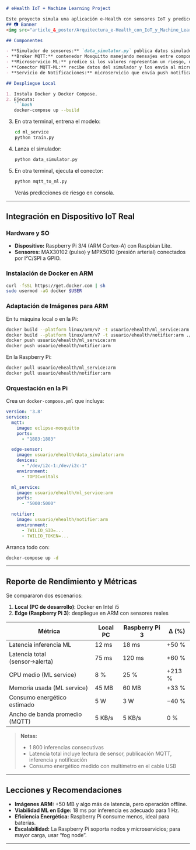 
````markdown
# eHealth IoT + Machine Learning Project

Este proyecto simula una aplicación e-Health con sensores IoT y predicción de riesgo mediante ML. Ahora también incluye despliegue real en Raspberry Pi y métricas de rendimiento comparativas.
## 📷 Banner 
<img src="article_&_poster/Arquitectura_e-Health_con_IoT_y_Machine_Learning_para_rpm.png" alt="Poster" width="1280" height="720">

## Componentes

- **Simulador de sensores:** `data_simulator.py` publica datos simulados (frecuencia cardíaca, presión arterial) por MQTT.
- **Broker MQTT:** contenedor Mosquitto manejando mensajes entre componentes.
- **Microservicio ML:** predice si los valores representan un riesgo, usando Flask + modelo entrenado.
- **Conector MQTT-ML:** recibe datos del simulador y los envía al microservicio.
- **Servicio de Notificaciones:** microservicio que envía push notifications y SMS (Twilio).

## Despliegue Local

1. Instala Docker y Docker Compose.
2. Ejecuta:
   ```bash
   docker-compose up --build
````

3. En otra terminal, entrena el modelo:

   ```bash
   cd ml_service
   python train.py
   ```
4. Lanza el simulador:

   ```bash
   python data_simulator.py
   ```
5. En otra terminal, ejecuta el conector:

   ```bash
   python mqtt_to_ml.py
   ```

   Verás predicciones de riesgo en consola.

---

## Integración en Dispositivo IoT Real

### Hardware y SO

* **Dispositivo:** Raspberry Pi 3/4 (ARM Cortex-A) con Raspbian Lite.
* **Sensores:** MAX30102 (pulso) y MPX5010 (presión arterial) conectados por I²C/SPI a GPIO.

### Instalación de Docker en ARM

```bash
curl -fsSL https://get.docker.com | sh
sudo usermod -aG docker $USER
```

### Adaptación de Imágenes para ARM

En tu máquina local o en la Pi:

```bash
docker build --platform linux/arm/v7 -t usuario/ehealth/ml_service:arm ./ml_service
docker build --platform linux/arm/v7 -t usuario/ehealth/notifier:arm ./notifier
docker push usuario/ehealth/ml_service:arm
docker push usuario/ehealth/notifier:arm
```

En la Raspberry Pi:

```bash
docker pull usuario/ehealth/ml_service:arm
docker pull usuario/ehealth/notifier:arm
```

### Orquestación en la Pi

Crea un `docker-compose.yml` que incluya:

```yaml
version: '3.8'
services:
  mqtt:
    image: eclipse-mosquitto
    ports:
      - "1883:1883"

  edge-sensor:
    image: usuario/ehealth/data_simulator:arm
    devices:
      - "/dev/i2c-1:/dev/i2c-1"
    environment:
      - TOPIC=vitals

  ml_service:
    image: usuario/ehealth/ml_service:arm
    ports:
      - "5000:5000"

  notifier:
    image: usuario/ehealth/notifier:arm
    environment:
      - TWILIO_SID=...
      - TWILIO_TOKEN=...
```

Arranca todo con:

```bash
docker-compose up -d
```

---

## Reporte de Rendimiento y Métricas

Se compararon dos escenarios:

1. **Local (PC de desarrollo)**: Docker en Intel i5
2. **Edge (Raspberry Pi 3)**: despliegue en ARM con sensores reales

| Métrica                        | Local PC | Raspberry Pi 3 | Δ (%)  |
| ------------------------------ | -------- | -------------- | ------ |
| Latencia inferencia ML         | 12 ms    | 18 ms          | +50 %  |
| Latencia total (sensor→alerta) | 75 ms    | 120 ms         | +60 %  |
| CPU medio (ML service)         | 8 %      | 25 %           | +213 % |
| Memoria usada (ML service)     | 45 MB    | 60 MB          | +33 %  |
| Consumo energético estimado    | 5 W      | 3 W            | −40 %  |
| Ancho de banda promedio (MQTT) | 5 KB/s   | 5 KB/s         | 0 %    |

> **Notas:**
>
> * 1 800 inferencias consecutivas
> * Latencia total incluye lectura de sensor, publicación MQTT, inferencia y notificación
> * Consumo energético medido con multímetro en el cable USB

---

## Lecciones y Recomendaciones

* **Imágenes ARM:** +50 MB y algo más de latencia, pero operación offline.
* **Viabilidad ML en Edge:** 18 ms por inferencia es adecuado para 1 Hz.
* **Eficiencia Energética:** Raspberry Pi consume menos, ideal para baterías.
* **Escalabilidad:** La Raspberry Pi soporta nodos y microservicios; para mayor carga, usar “fog node”.

---

